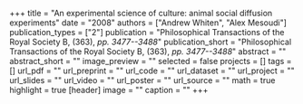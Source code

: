 +++
title = "An experimental science of culture: animal social diffusion experiments"
date = "2008"
authors = ["Andrew Whiten", "Alex Mesoudi"]
publication_types = ["2"]
publication = "Philosophical Transactions of the Royal Society B, (363), _pp. 3477--3488_"
publication_short = "Philosophical Transactions of the Royal Society B, (363), _pp. 3477--3488_"
abstract = ""
abstract_short = ""
image_preview = ""
selected = false
projects = []
tags = []
url_pdf = ""
url_preprint = ""
url_code = ""
url_dataset = ""
url_project = ""
url_slides = ""
url_video = ""
url_poster = ""
url_source = ""
math = true
highlight = true
[header]
image = ""
caption = ""
+++
